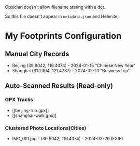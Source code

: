 Obsidian doesn't allow filename stating with a dot.

So this file doesn't appear in `metadata.json` and Helenite.

# My Footprints Configuration

## Manual City Records
- Beijing (39.9042, 116.4074) - 2024-01-15 "Chinese New Year"
- Shanghai (31.2304, 121.4737) - 2024-02-10 "Business trip"

## Auto-Scanned Results (Read-only)
<!-- AUTO_SCAN_START -->
### GPX Tracks
- [[beijing-trip.gpx]]
- [[shanghai-walk.gpx]]

### Clustered Photo Locations(Cities)
- IMG_001.jpg - (39.9042, 116.4074) - 2024-03-20 (EXIF)